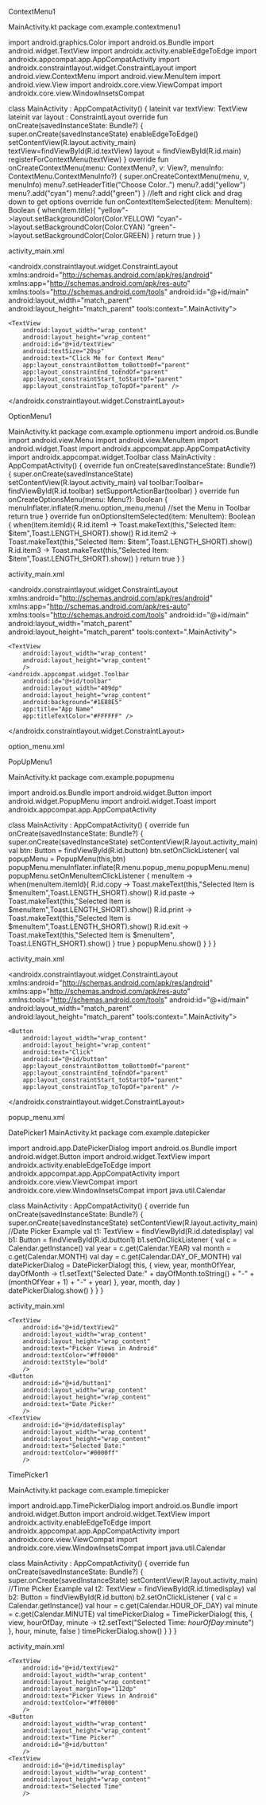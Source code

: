 ContextMenu1

MainActivity.kt
package com.example.contextmenu1

import android.graphics.Color
import android.os.Bundle
import android.widget.TextView
import androidx.activity.enableEdgeToEdge
import androidx.appcompat.app.AppCompatActivity
import androidx.constraintlayout.widget.ConstraintLayout
import android.view.ContextMenu
import android.view.MenuItem
import android.view.View
import androidx.core.view.ViewCompat
import androidx.core.view.WindowInsetsCompat

class MainActivity : AppCompatActivity() {
    lateinit var textView: TextView
    lateinit var layout : ConstraintLayout
    override fun onCreate(savedInstanceState: Bundle?) {
        super.onCreate(savedInstanceState)
        enableEdgeToEdge()
        setContentView(R.layout.activity_main)
        textView=findViewById(R.id.textView)
        layout = findViewById(R.id.main)
        registerForContextMenu(textView)
    }
    override fun onCreateContextMenu(menu: ContextMenu?, v: View?, menuInfo: ContextMenu.ContextMenuInfo?) {
        super.onCreateContextMenu(menu, v, menuInfo)
        menu?.setHeaderTitle("Choose Color..")
        menu?.add("yellow")
        menu?.add("cyan")
        menu?.add("green")
    }
    //left and right click and drag down to get options
    override fun onContextItemSelected(item: MenuItem): Boolean {
        when(item.title){
            "yellow"->layout.setBackgroundColor(Color.YELLOW)
            "cyan"->layout.setBackgroundColor(Color.CYAN)
            "green"->layout.setBackgroundColor(Color.GREEN)
        }
        return true
    }
}

activity_main.xml
<?xml version="1.0" encoding="utf-8"?>
<androidx.constraintlayout.widget.ConstraintLayout xmlns:android="http://schemas.android.com/apk/res/android"
    xmlns:app="http://schemas.android.com/apk/res-auto"
    xmlns:tools="http://schemas.android.com/tools"
    android:id="@+id/main"
    android:layout_width="match_parent"
    android:layout_height="match_parent"
    tools:context=".MainActivity">

    <TextView
        android:layout_width="wrap_content"
        android:layout_height="wrap_content"
        android:id="@+id/textView"
        android:textSize="20sp"
        android:text="Click Me for Context Menu"
        app:layout_constraintBottom_toBottomOf="parent"
        app:layout_constraintEnd_toEndOf="parent"
        app:layout_constraintStart_toStartOf="parent"
        app:layout_constraintTop_toTopOf="parent" />

</androidx.constraintlayout.widget.ConstraintLayout>


OptionMenu1

MainActivity.kt
package com.example.optionmenu
import android.os.Bundle
import android.view.Menu
import android.view.MenuItem
import android.widget.Toast
import androidx.appcompat.app.AppCompatActivity
import androidx.appcompat.widget.Toolbar
class MainActivity : AppCompatActivity() {
    override fun onCreate(savedInstanceState: Bundle?) {
        super.onCreate(savedInstanceState)
        setContentView(R.layout.activity_main)
        val toolbar:Toolbar= findViewById(R.id.toolbar)
        setSupportActionBar(toolbar)
    }
    override fun onCreateOptionsMenu(menu: Menu?): Boolean {
        menuInflater.inflate(R.menu.option_menu,menu) //set the Menu in Toolbar
        return true
    }
    override fun onOptionsItemSelected(item: MenuItem): Boolean {
        when(item.itemId){
            R.id.item1 -> Toast.makeText(this,"Selected Item: $item",Toast.LENGTH_SHORT).show()
            R.id.item2 -> Toast.makeText(this,"Selected Item: $item",Toast.LENGTH_SHORT).show()
            R.id.item3 -> Toast.makeText(this,"Selected Item: $item",Toast.LENGTH_SHORT).show()
        }
        return true
    }
}

activity_main.xml
<?xml version="1.0" encoding="utf-8"?>
<androidx.constraintlayout.widget.ConstraintLayout xmlns:android="http://schemas.android.com/apk/res/android"
    xmlns:app="http://schemas.android.com/apk/res-auto"
    xmlns:tools="http://schemas.android.com/tools"
    android:id="@+id/main"
    android:layout_width="match_parent"
    android:layout_height="match_parent"
    tools:context=".MainActivity">

    <TextView
        android:layout_width="wrap_content"
        android:layout_height="wrap_content"
        />
    <androidx.appcompat.widget.Toolbar
        android:id="@+id/toolbar"
        android:layout_width="409dp"
        android:layout_height="wrap_content"
        android:background="#1E88E5"
        app:title="App Name"
        app:titleTextColor="#FFFFFF" />

</androidx.constraintlayout.widget.ConstraintLayout>

option_menu.xml
<?xml version="1.0" encoding="utf-8"?>
<menu xmlns:android="http://schemas.android.com/apk/res/android">
    <item
        android:id="@+id/item1"
        android:title="Profile"/>
    <item
        android:id="@+id/item2"
        android:title="Settings"/>
    <item
        android:id="@+id/item3"
        android:title="Logout"/>


</menu>

PopUpMenu1

MainActivity.kt
package com.example.popupmenu

import android.os.Bundle
import android.widget.Button
import android.widget.PopupMenu
import android.widget.Toast
import androidx.appcompat.app.AppCompatActivity

class MainActivity : AppCompatActivity() {
    override fun onCreate(savedInstanceState: Bundle?) {
        super.onCreate(savedInstanceState)
        setContentView(R.layout.activity_main)
        val btn: Button = findViewById(R.id.button)
        btn.setOnClickListener{
            val popupMenu = PopupMenu(this,btn)
            popupMenu.menuInflater.inflate(R.menu.popup_menu,popupMenu.menu)
            popupMenu.setOnMenuItemClickListener { menuItem ->
                when(menuItem.itemId){
                    R.id.copy -> Toast.makeText(this,"Selected Item is $menuItem",Toast.LENGTH_SHORT).show()
                    R.id.paste -> Toast.makeText(this,"Selected Item is $menuItem",Toast.LENGTH_SHORT).show()
                    R.id.print -> Toast.makeText(this,"Selected Item is $menuItem",Toast.LENGTH_SHORT).show()
                    R.id.exit -> Toast.makeText(this,"Selected Item is $menuItem", Toast.LENGTH_SHORT).show()
                }
                true
            }
            popupMenu.show()
        }
    }
}

activity_main.xml
<?xml version="1.0" encoding="utf-8"?>
<androidx.constraintlayout.widget.ConstraintLayout xmlns:android="http://schemas.android.com/apk/res/android"
    xmlns:app="http://schemas.android.com/apk/res-auto"
    xmlns:tools="http://schemas.android.com/tools"
    android:id="@+id/main"
    android:layout_width="match_parent"
    android:layout_height="match_parent"
    tools:context=".MainActivity">

    <Button
        android:layout_width="wrap_content"
        android:layout_height="wrap_content"
        android:text="Click"
        android:id="@+id/button"
        app:layout_constraintBottom_toBottomOf="parent"
        app:layout_constraintEnd_toEndOf="parent"
        app:layout_constraintStart_toStartOf="parent"
        app:layout_constraintTop_toTopOf="parent" />

</androidx.constraintlayout.widget.ConstraintLayout>

popup_menu.xml
<?xml version="1.0" encoding="utf-8"?>
<menu xmlns:android="http://schemas.android.com/apk/res/android">
    <item
        android:id="@+id/copy"
        android:title="Copy"/>
    <item
        android:id="@+id/paste"
        android:title="Paste"/>
    <item
        android:id="@+id/print"
        android:title="Print"/>
    <item
        android:id="@+id/exit"
        android:title="Exit"/>

</menu>

DatePicker1
MainActivity.kt
package com.example.datepicker

import android.app.DatePickerDialog
import android.os.Bundle
import android.widget.Button
import android.widget.TextView
import androidx.activity.enableEdgeToEdge
import androidx.appcompat.app.AppCompatActivity
import androidx.core.view.ViewCompat
import androidx.core.view.WindowInsetsCompat
import java.util.Calendar

class MainActivity : AppCompatActivity() {
    override fun onCreate(savedInstanceState: Bundle?) {
        super.onCreate(savedInstanceState)
        setContentView(R.layout.activity_main)
//Date Picker Example
        val t1: TextView = findViewById(R.id.datedisplay)
        val b1: Button = findViewById(R.id.button1)
        b1.setOnClickListener {
            val c = Calendar.getInstance()
            val year = c.get(Calendar.YEAR)
            val month = c.get(Calendar.MONTH)
            val day = c.get(Calendar.DAY_OF_MONTH)
            val datePickerDialog = DatePickerDialog(
                this,
                { view, year, monthOfYear, dayOfMonth ->
                    t1.setText("Selected Date:" + dayOfMonth.toString() + "-" + (monthOfYear + 1) + "-" + year)
                },
                year,
                month,
                day
            )
            datePickerDialog.show()
        }
    }
}

activity_main.xml
<?xml version="1.0" encoding="utf-8"?>
<LinearLayout xmlns:android="http://schemas.android.com/apk/res/android"
    xmlns:app="http://schemas.android.com/apk/res-auto"
    xmlns:tools="http://schemas.android.com/tools"
    android:id="@+id/main"
    android:layout_width="match_parent"
    android:layout_height="match_parent"
    tools:context=".MainActivity"
    android:orientation="vertical">

    <TextView
        android:id="@+id/textView2"
        android:layout_width="wrap_content"
        android:layout_height="wrap_content"
        android:text="Picker Views in Android"
        android:textColor="#ff0000"
        android:textStyle="bold"
        />
    <Button
        android:id="@+id/button1"
        android:layout_width="wrap_content"
        android:layout_height="wrap_content"
        android:text="Date Picker"
        />
    <TextView
        android:id="@+id/datedisplay"
        android:layout_width="wrap_content"
        android:layout_height="wrap_content"
        android:text="Selected Date:"
        android:textColor="#0000ff"
        />

</LinearLayout>

TimePicker1

MainActivity.kt
package com.example.timepicker

import android.app.TimePickerDialog
import android.os.Bundle
import android.widget.Button
import android.widget.TextView
import androidx.activity.enableEdgeToEdge
import androidx.appcompat.app.AppCompatActivity
import androidx.core.view.ViewCompat
import androidx.core.view.WindowInsetsCompat
import java.util.Calendar

class MainActivity : AppCompatActivity() {
    override fun onCreate(savedInstanceState: Bundle?) {
        super.onCreate(savedInstanceState)
        setContentView(R.layout.activity_main)
//Time Picker Example
        val t2: TextView = findViewById(R.id.timedisplay)
        val b2: Button = findViewById(R.id.button)
        b2.setOnClickListener {
            val c = Calendar.getInstance()
            val hour = c.get(Calendar.HOUR_OF_DAY)
            val minute = c.get(Calendar.MINUTE)
            val timePickerDialog = TimePickerDialog(
                this,
                { view, hourOfDay, minute ->
                    t2.setText("Selected Time: $hourOfDay:$minute")
                },
                hour,
                minute,
                false
            )
            timePickerDialog.show()
        }
    }
}

activity_main.xml
<?xml version="1.0" encoding="utf-8"?>
<LinearLayout xmlns:android="http://schemas.android.com/apk/res/android"
    xmlns:app="http://schemas.android.com/apk/res-auto"
    xmlns:tools="http://schemas.android.com/tools"
    android:id="@+id/main"
    android:layout_width="match_parent"
    android:layout_height="match_parent"
    tools:context=".MainActivity"
    android:orientation="vertical">

    <TextView
        android:id="@+id/textView2"
        android:layout_width="wrap_content"
        android:layout_height="wrap_content"
        android:layout_marginTop="112dp"
        android:text="Picker Views in Android"
        android:textColor="#ff0000"
        />
    <Button
        android:layout_width="wrap_content"
        android:layout_height="wrap_content"
        android:text="Time Picker"
        android:id="@+id/button"
        />
    <TextView
        android:id="@+id/timedisplay"
        android:layout_width="wrap_content"
        android:layout_height="wrap_content"
        android:text="Selected Time"
        />

</LinearLayout>